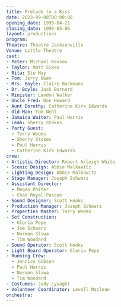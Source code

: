```yaml
---
title: Prelude to a Kiss
date: 2023-09-08T00:00:00
opening_date: 1995-04-21
closing_date: 1995-05-06
layout: productions
program:
Theatre: Theatre Jacksonville
Venue: Little Theatre
cast:
- Peter: Michael Kenson
- Taylor: Matt Sikes
- Rita: Stu May
- Tom: Jerry Owen
- Mrs. Boyle: Claire Backmann
- Dr. Boyle: Jack Barnard
- Minister: Landon Walker
- Uncle Fred: Don Howard
- Aunt Dorothy: Catherine Kirk Edwards
- Old Man: Tom Nehl
- Jamaica Waiter: Paul Harris
- Leah: Sherry Stokes
- Party Guest:
  - Terry Weems
  - Sherry Stokes
  - Paul Harris
  - Catherine Kirk Edwards
crew:
- Artistic Director: Robert Arleigh White
- Scenic Design: Abbie Malkawitz
- Lighting Design: Abbie Malkawitz
- Stage Manager: Joseph Schwarz
- Assistant Director:
  - Megan Phifer
  - Chad Royal-Pascoe
- Sound Designer: Scott Hooks
- Production Manager: Joseph Schwarz
- Properties Master: Terry Weems
- Set Construction:
  - Gloria Pepe
  - Joe Schwarz
  - Norman Sliwa
  - Tim Woodard
- Sound Operator: Scott Hooks
- Light Board Operator: Gloria Pepe
- Running Crew:
  - Jennice Gibson
  - Paul Harris
  - Norman Sliwa
  - Tim Woodard
- Costumes: Judy Lysaght
- Volunteer Coordinator: Lovell Maclean
orchestra:
---
```


